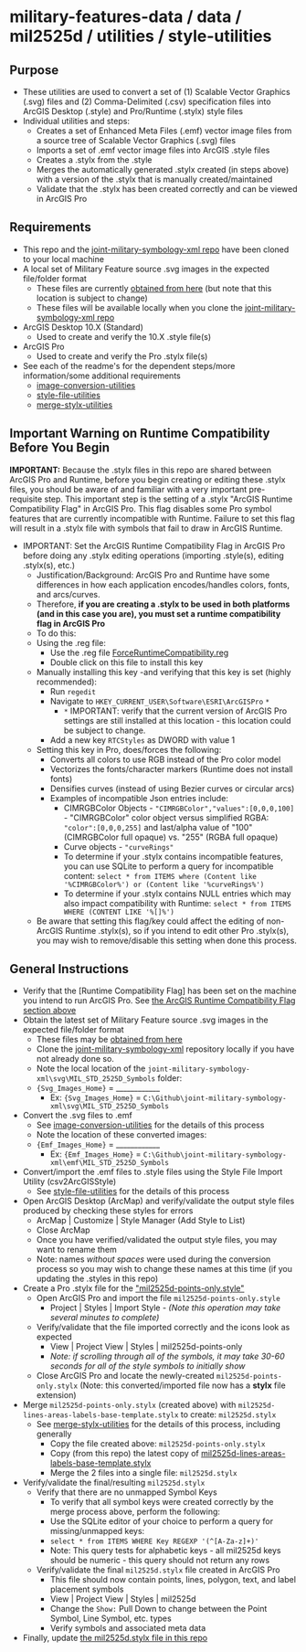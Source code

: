 # military-features-data / data / mil2525d / utilities / style-utilities

## Purpose

* These utilities are used to convert a set of (1) Scalable Vector Graphics (.svg) files and (2) Comma-Delimited (.csv) specification files into ArcGIS Desktop (.style) and Pro/Runtime (.stylx) style files 
* Individual utilities and steps: 
    * Creates a set of Enhanced Meta Files (.emf) vector image files from a source tree of Scalable Vector Graphics (.svg) files 
    * Imports a set of .emf vector image files into ArcGIS .style files
    * Creates a .stylx from the .style
    * Merges the automatically generated .stylx created (in steps above) with a version of the .stylx that is manually created/maintained
    * Validate that the .stylx has been created correctly and can be viewed in ArcGIS Pro

## Requirements

* This repo and the [joint-military-symbology-xml repo](https://github.com/Esri/joint-military-symbology-xml) have been cloned to your local machine
* A local set of Military Feature source .svg images in the expected file/folder format
    * These files are currently [obtained from here](https://github.com/Esri/joint-military-symbology-xml/tree/master/svg) (but note that this location is subject to change)
    * These files will be available locally when you clone the [joint-military-symbology-xml repo](https://github.com/Esri/joint-military-symbology-xml)  
* ArcGIS Desktop 10.X (Standard)
    * Used to create and verify the 10.X .style file(s)
* ArcGIS Pro 
    * Used to create and verify the Pro .stylx file(s)
* See each of the readme's for the dependent steps/more information/some additional requirements
    * [image-conversion-utilities](./image-conversion-utilities)
    * [style-file-utilities](./style-file-utilities)
    * [merge-stylx-utilities](./merge-stylx-utilities)

## Important Warning on Runtime Compatibility Before You Begin

**IMPORTANT:** Because the .stylx files in this repo are shared between ArcGIS Pro and Runtime, before you begin creating or editing these .stylx files, you should be aware of and familiar with a very important pre-requisite step. This important step is the setting of a .stylx "ArcGIS Runtime Compatibility Flag" in ArcGIS Pro. This flag disables some Pro symbol features that are currently incompatible with Runtime. Failure to set this flag will result in a .stylx file with symbols that fail to draw in ArcGIS Runtime.

* IMPORTANT: Set the ArcGIS Runtime Compatibility Flag in ArcGIS Pro before doing any .stylx editing operations (importing .style(s), editing .stylx(s), etc.)
    * Justification/Background: ArcGIS Pro and Runtime have some differences in how each application encodes/handles colors, fonts, and arcs/curves.
    * Therefore, **if you are creating a .stylx to be used in both platforms (and in this case you are), you must set a runtime compatibility flag in ArcGIS Pro**
    * To do this:
    * Using the .reg file:
        * Use the .reg file [ForceRuntimeCompatibility.reg](./ForceRuntimeCompatibility.reg)
        * Double click on this file to install this key
    * Manually installing this key -and verifying that this key is set (highly recommended):
        * Run `regedit` 
        * Navigate to `HKEY_CURRENT_USER\Software\ESRI\ArcGISPro` `*`
            * `*` IMPORTANT: verify that the current version of ArcGIS Pro settings are still installed at this location - this location could be subject to change.
        * Add a new key `RTCStyles` as DWORD with value 1
    * Setting this key in Pro, does/forces the following:
        * Converts all colors to use RGB instead of the Pro color model
        * Vectorizes the fonts/character markers (Runtime does not install fonts)
        * Densifies curves (instead of using Bezier curves or circular arcs) 
        * Examples of incompatible Json entries include:
            * CIMRGBColor Objects - `"CIMRGBColor","values":[0,0,0,100]` - "CIMRGBColor" color object versus simplified RGBA: `"color":[0,0,0,255]` and last/alpha value of "100" (CIMRGBColor full opaque) vs. "255" (RGBA full opaque)
            * Curve objects - `"curveRings"`
            * To determine if your .stylx contains incompatible features, you can use SQLite to perform a query for incompatible content: `select * from ITEMS where (Content like '%CIMRGBColor%') or (Content like '%curveRings%')` 
            * To determine if your .stylx contains NULL entries which may also impact compatibility with Runtime: `select * from ITEMS WHERE (CONTENT LIKE '%[]%')`
    * Be aware that setting this flag/key could affect the editing of non-ArcGIS Runtime .stylx(s), so if you intend to edit other Pro .stylx(s), you may wish to remove/disable this setting when done this process. 

## General Instructions 

* Verify that the [Runtime Compatibility Flag] has been set on the machine you intend to run ArcGIS Pro. See [the ArcGIS Runtime Compatibility Flag section above](#important-warning-on-runtime-compatibility-before-you-begin)
* Obtain the latest set of Military Feature source .svg images in the expected file/folder format
    * These files may be [obtained from here](https://github.com/Esri/joint-military-symbology-xml/tree/master/svg)
    * Clone the [joint-military-symbology-xml](https://github.com/Esri/joint-military-symbology-xml) repository locally if you have not already done so.
    * Note the local location of the `joint-military-symbology-xml\svg\MIL_STD_2525D_Symbols` folder:
    * `{Svg_Images_Home}` = ____________ 
        * Ex: `{Svg_Images_Home}` = `C:\Github\joint-military-symbology-xml\svg\MIL_STD_2525D_Symbols`
* Convert the .svg files to .emf 
    * See [image-conversion-utilities](./image-conversion-utilities) for the details of this process
    * Note the location of these converted images:
    * `{Emf_Images_Home}` = ____________
        * Ex: `{Emf_Images_Home}` = `C:\Github\joint-military-symbology-xml\emf\MIL_STD_2525D_Symbols`
* Convert/import the .emf files to .style files using the Style File Import Utility (csv2ArcGISStyle)
    * See [style-file-utilities](./style-file-utilities) for the details of this process
* Open ArcGIS Desktop (ArcMap) and verify/validate the output style files produced by checking these styles for errors
    * ArcMap | Customize | Style Manager (Add Style to List)
    * Close ArcMap
    * Once you have verified/validated the output style files, you may want to rename them
    * Note: names *without spaces* were used during the conversion process so you may wish to change these names at this time (if you updating the .styles in this repo)
* Create a Pro .stylx file for the ["mil2525d-points-only.style"](https://github.com/Esri/military-features-data/blob/v.next/data/mil2525d/core_data/stylefiles/mil2525d-points-only.style)
    * Open ArcGIS Pro and import the file `mil2525d-points-only.style` 
        * Project | Styles | Import Style - *(Note this operation may take several minutes to complete)*
    * Verify/validate that the file imported correctly and the icons look as expected
        * View | Project View | Styles | mil2525d-points-only 
        * *Note: if scrolling through all of the symbols, it may take 30-60 seconds for all of the style symbols to initially show*
    * Close ArcGIS Pro and locate the newly-created `mil2525d-points-only.stylx` (Note: this converted/imported file now has a  **stylx** file extension)
* Merge  `mil2525d-points-only.stylx` (created above) with `mil2525d-lines-areas-labels-base-template.stylx` to create: `mil2525d.stylx`
    * See [merge-stylx-utilities](./merge-stylx-utilities) for the details of this process, including generally
        * Copy the file created above: `mil2525d-points-only.stylx`
        * Copy (from this repo) the latest copy of [mil2525d-lines-areas-labels-base-template.stylx](../../core_data/stylxfiles)
        * Merge the 2 files into a single file: `mil2525d.stylx`
*  Verify/validate the final/resulting `mil2525d.stylx`
    *  Verify that there are no unmapped Symbol Keys
        * To verify that all symbol keys were created correctly by the merge process above, perform the following:
        * Use the SQLite editor of your choice to perform a query for missing/unmapped keys: 
        * `select * from ITEMS WHERE Key REGEXP '(^[A-Za-z]+)'`
        * Note: This query tests for alphabetic keys - all mil2525d keys should be numeric - this query should not return any rows
    *  Verify/validate the final `mil2525d.stylx` file created in ArcGIS Pro 
        * This file should now contain points, lines, polygon, text, and label placement symbols
        * View | Project View | Styles | mil2525d 
        * Change the `Show:` Pull Down to change between the Point Symbol, Line Symbol, etc. types
        * Verify symbols and associated meta data
* Finally, update [the mil2525d.stylx file in this repo](../../core_data/stylxfiles)
 
